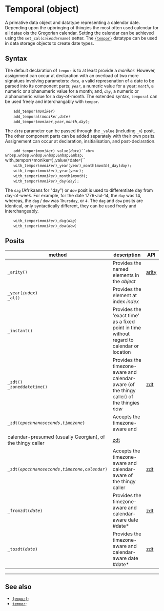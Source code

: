 # Temporal (object)
<!-- https://tc39.es/proposal-temporal/ -->
A primative data object and datatype representing a calendar date. Depending upon the upbringing of thingies the most often used calendar for all datae ois the Gregorian calendar. Setting the calendar can be achieved using the `set_cal(`*`calendarname`*`)` setter. The [`{tempor}`](../dt/tempor.md) datatype can be used in data storage objects to create date types. 

## Syntax
The default declaration of `tempor` is to at least provide a *moniker*. However, assignment can occur at declaration with an overload of two more signatues involving parameters: *`date`*, a valid represenation of a date to be parsed into its component parts; *`year`*, a numeric value for a year; *`month`*, a numeric or alphanumeric value for a month; and, *`day`*, a numeric or alphanumeric value for a day-of-month. The extended syntax, `temporal` can be used freely and interchangably with `tempor`.

&nbsp;&nbsp;&nbsp;&nbsp;&nbsp;&nbsp; `add_tempor(`*`moniker`*`)`<br>
&nbsp;&nbsp;&nbsp;&nbsp;&nbsp;&nbsp; `add_temporal(`*`moniker`*`,`*`date`*`)`<br>
&nbsp;&nbsp;&nbsp;&nbsp;&nbsp;&nbsp; `add_tempor(`*`moniker`*`,`*`year`*`,`*`month`*`,`*`day`*`);`<br>

The *`date`* parameter can be passed through the `_value` (including `_v`) posit. The other component parts can be added separately with their own posits.  Assignement can occur at declaration, insitialisation, and post-declaration.

&nbsp;&nbsp;&nbsp;&nbsp;&nbsp;&nbsp; `add_tempor(`*`moniker`*`)_value(`*`date`*`)``<br>
&nbsp;&nbsp;&nbsp;&nbsp;&nbsp;&nbsp; `with_tempor(`*`moniker`*`)_value(`*`date`*`)``<br>
&nbsp;&nbsp;&nbsp;&nbsp;&nbsp;&nbsp; `with_tempor(`*`moniker`*`)_year(`*`year`*`)_month(`*`month`*`)_day(`*`day`*`);`<br>
&nbsp;&nbsp;&nbsp;&nbsp;&nbsp;&nbsp; `with_tempor(`*`moniker`*`)_year(`*`year`*`);`<br>
&nbsp;&nbsp;&nbsp;&nbsp;&nbsp;&nbsp; `with_tempor(`*`moniker`*`)_month(`*`month`*`);`<br>
&nbsp;&nbsp;&nbsp;&nbsp;&nbsp;&nbsp; `with_tempor(`*`moniker`*`)_day(`*`day`*`);`

The `dag` (Afrikaans for "day") or `dow` posit is used to differentiate day from day-of-week. For example, for the date 1776-Jul-14, the `day` was 14, whereas, the `dag` / `dow` was `Thursday`, or `4`. The `dag` and `dow` posits are identical, only syntactically different, they can be used freely and interchangeably.

&nbsp;&nbsp;&nbsp;&nbsp;&nbsp;&nbsp; `with_tempor(`*`moniker`*`)_dag(`*`dag`*`)`<br>
&nbsp;&nbsp;&nbsp;&nbsp;&nbsp;&nbsp; `with_tempor(`*`moniker`*`)_dow(`*`dow`*`)`

## Posits

| method | description | API |
| --- | -------- | --- |
| <a name="arity"></a> `_arity()` | Provides the named elements in the *object* | [arity](../prop/arity.md) |
| <a name="year"></a> `_year(`*`index`*`)`<br>`_at()` | Provides the element at index *index* |
| <a name="instant"></a> `_instant()` | Provides the 'exact time' as a fixed point in time without regard to calendar or location |
| <a name="zdt_a"></a> `_zdt()`<br>`_zoneddatetime()` | Provides the timezone-aware and calendar-aware (of the thingy caller) of the thingies *now* | [zdt](../funct/zdt.md) |
| <a name="zdt_b"></a> `_zdt(`*`epochnanoseconds`*`,`*`timezone`*`)` | Accepts the timezone-aware and 
calendar-presumed (usually Georgian), of the thingy caller | [zdt](../funct/zdt.md) |
| <a name="zdt_c"></a> `_zdt(`*`epochnanoseconds`*`,`*`timezone`*`,`*`calendar`*`)` | Accepts the timezone-aware and calendar-aware of the thingy caller | [zdt](../funct/zdt.md) |
| <a name="zdt_d"></a> `_fromzdt(`*`date`*`)` | Provides the timezone-aware and calendar-aware date #date* | [zdt](../funct/zdt.md) |
| <a name="zdt_e"></a> `_tozdt(`*`date`*`)` | Provides the timezone-aware and calendar-aware date #date* | [zdt](../funct/zdt.md) |

---
## See also

* [`{empor}`](../dt/tempor.md);
* [`tempor`](../obj/tempor.md);
